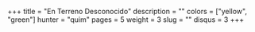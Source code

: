 +++
title = "En Terreno Desconocido"
description = ""
colors = ["yellow", "green"]
hunter = "quim"
pages = 5
weight = 3
slug = ""
disqus = 3
+++
